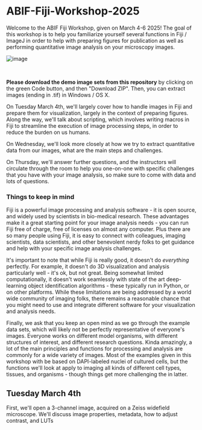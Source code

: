 # ABIF-Fiji-Workshop-2025

Welcome to the ABIF Fiji Workshop, given on March 4-6 2025! The goal of this workshop is to help you familiarize yourself several functions in Fiji / ImageJ in order to help with preparing figures for publication as well as performing quantitative image analysis on your microscopy images.

![image](https://user-images.githubusercontent.com/64212264/137986096-b68d5a8d-b4c3-4812-b15f-a74eeb6c8a06.png)


<br>

**Please download the demo image sets from this repository** by clicking on the green Code button, and then "Download ZIP". Then, you can extract images (ending in .tif) in Windows / OS X.




On Tuesday March 4th, we'll largely cover how to handle images in Fiji and prepare them for visualization, largely in the context of preparing figures. Along the way, we'll talk about scripting, which involves writing macros in Fiji to streamline the execution of image processing steps, in order to reduce the burden on us humans.

On Wednesday, we'll look more closely at how we try to extract quantitative data from our images, what are the main steps and challenges.

On Thursday, we'll answer further questions, and the instructors will circulate through the room to help you one-on-one with specific challenges that you have with your image analysis, so make sure to come with data and lots of questions. 

### Things to keep in mind

Fiji is a powerful image processing and analysis software - it is open source, and widely used by scientists in bio-medical research. These advantages make it a great starting point for your image analysis needs - you can run Fiji free of charge, free of licenses on almost any computer. Plus there are so many people using Fiji, it is easy to connect with colleagues, imaging scientists, data scientists, and other benevolent nerdy folks to get guidance and help with your specific image analysis challenges.

It's important to note that while Fiji is really good, it doesn't do _everything_ perfectly. For example, it doesn't do 3D visualization and analysis particularly well - it's ok, but not great. Being somewhat limited computationally, it doesn't work seamlessly with state of the art deep-learning object identification algorithms - these typically run in Python, or on other platforms. While these limitations are being addressed by a world wide community of imaging folks, there remains a reasonable chance that you might need to use and integrate different software for your visualization and analysis needs. 

Finally, we ask that you keep an open mind as we go through the example data sets, which will likely not be perfectly representative of everyone's images. Everyone works on different model organisms, with different structures of interest, and different research questions. Kinda amazingly, a lot of the main principles and functions for processing and analysis are commonly for a wide variety of images. Most of the examples given in this workshop with be based on DAPI-labeled nuclei of cultured cells, but the functions we'll look at apply to imaging all kinds of different cell types, tissues, and organisms - though things get more challenging the in latter. 


## Tuesday March 4th

First, we'll open a 3-channel image, acquired on a Zeiss widefield microscope. We'll discuss image properties, metadata, how to adjust contrast, and LUTs
